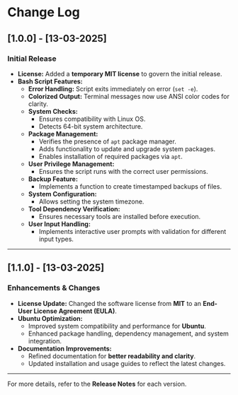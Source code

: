 # Change Log

## **[1.0.0] - [13-03-2025]**
### **Initial Release**
- **License:** Added a **temporary MIT license** to govern the initial release.
- **Bash Script Features:**
  - **Error Handling:** Script exits immediately on error (`set -e`).
  - **Colorized Output:** Terminal messages now use ANSI color codes for clarity.
  - **System Checks:**
    - Ensures compatibility with Linux OS.
    - Detects 64-bit system architecture.
  - **Package Management:**
    - Verifies the presence of `apt` package manager.
    - Adds functionality to update and upgrade system packages.
    - Enables installation of required packages via `apt`.
  - **User Privilege Management:**
    - Ensures the script runs with the correct user permissions.
  - **Backup Feature:**
    - Implements a function to create timestamped backups of files.
  - **System Configuration:**
    - Allows setting the system timezone.
  - **Tool Dependency Verification:**
    - Ensures necessary tools are installed before execution.
  - **User Input Handling:**
    - Implements interactive user prompts with validation for different input types.

---

## **[1.1.0] - [13-03-2025]**
### **Enhancements & Changes**
- **License Update:** Changed the software license from **MIT** to an **End-User License Agreement (EULA)**.
- **Ubuntu Optimization:**
  - Improved system compatibility and performance for **Ubuntu**.
  - Enhanced package handling, dependency management, and system integration.
- **Documentation Improvements:**
  - Refined documentation for **better readability and clarity**.
  - Updated installation and usage guides to reflect the latest changes.

---

For more details, refer to the **Release Notes** for each version.

